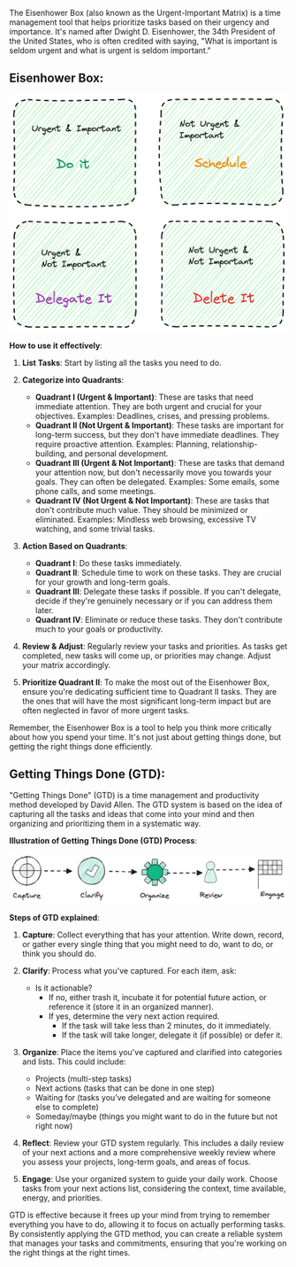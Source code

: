 The Eisenhower Box (also known as the Urgent-Important Matrix) is a time management tool that helps prioritize tasks based on their urgency and importance. It's named after Dwight D. Eisenhower, the 34th President of the United States, who is often credited with saying, "What is important is seldom urgent and what is urgent is seldom important."

## Eisenhower Box:

![Eishenhower Box](https://github.com/krishna-perugupalli/time-management/blob/main/assets/eisenhower-matrix_v2.png)

**How to use it effectively**:

1. **List Tasks**: Start by listing all the tasks you need to do.

2. **Categorize into Quadrants**:
   - **Quadrant I (Urgent & Important)**: These are tasks that need immediate attention. They are both urgent and crucial for your objectives. Examples: Deadlines, crises, and pressing problems.
   - **Quadrant II (Not Urgent & Important)**: These tasks are important for long-term success, but they don't have immediate deadlines. They require proactive attention. Examples: Planning, relationship-building, and personal development.
   - **Quadrant III (Urgent & Not Important)**: These are tasks that demand your attention now, but don't necessarily move you towards your goals. They can often be delegated. Examples: Some emails, some phone calls, and some meetings.
   - **Quadrant IV (Not Urgent & Not Important)**: These are tasks that don't contribute much value. They should be minimized or eliminated. Examples: Mindless web browsing, excessive TV watching, and some trivial tasks.

3. **Action Based on Quadrants**:
   - **Quadrant I**: Do these tasks immediately.
   - **Quadrant II**: Schedule time to work on these tasks. They are crucial for your growth and long-term goals.
   - **Quadrant III**: Delegate these tasks if possible. If you can't delegate, decide if they're genuinely necessary or if you can address them later.
   - **Quadrant IV**: Eliminate or reduce these tasks. They don't contribute much to your goals or productivity.

4. **Review & Adjust**: Regularly review your tasks and priorities. As tasks get completed, new tasks will come up, or priorities may change. Adjust your matrix accordingly.

5. **Prioritize Quadrant II**: To make the most out of the Eisenhower Box, ensure you're dedicating sufficient time to Quadrant II tasks. They are the ones that will have the most significant long-term impact but are often neglected in favor of more urgent tasks.

Remember, the Eisenhower Box is a tool to help you think more critically about how you spend your time. It's not just about getting things done, but getting the right things done efficiently.


## Getting Things Done (GTD):
"Getting Things Done" (GTD) is a time management and productivity method developed by David Allen. The GTD system is based on the idea of capturing all the tasks and ideas that come into your mind and then organizing and prioritizing them in a systematic way.

**Illustration of Getting Things Done (GTD) Process**:

![GTD](https://github.com/krishna-perugupalli/time-management/blob/main/assets/GTD.png)

**Steps of GTD explained**:

1. **Capture**: Collect everything that has your attention. Write down, record, or gather every single thing that you might need to do, want to do, or think you should do.

2. **Clarify**: Process what you've captured. For each item, ask:
   - Is it actionable? 
     - If no, either trash it, incubate it for potential future action, or reference it (store it in an organized manner).
     - If yes, determine the very next action required.
       - If the task will take less than 2 minutes, do it immediately.
       - If the task will take longer, delegate it (if possible) or defer it.

3. **Organize**: Place the items you've captured and clarified into categories and lists. This could include:
   - Projects (multi-step tasks)
   - Next actions (tasks that can be done in one step)
   - Waiting for (tasks you’ve delegated and are waiting for someone else to complete)
   - Someday/maybe (things you might want to do in the future but not right now)

4. **Reflect**: Review your GTD system regularly. This includes a daily review of your next actions and a more comprehensive weekly review where you assess your projects, long-term goals, and areas of focus.

5. **Engage**: Use your organized system to guide your daily work. Choose tasks from your next actions list, considering the context, time available, energy, and priorities.

GTD is effective because it frees up your mind from trying to remember everything you have to do, allowing it to focus on actually performing tasks. By consistently applying the GTD method, you can create a reliable system that manages your tasks and commitments, ensuring that you're working on the right things at the right times.

